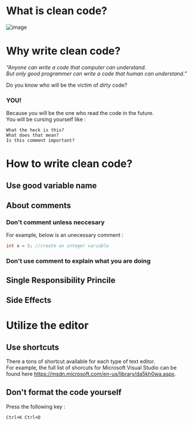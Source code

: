 # What is clean code?
![image](https://user-images.githubusercontent.com/23183656/31388542-061e820c-ae01-11e7-9e63-1071116d7716.png)

# Why write clean code?
*“Anyone can write a code that computer can understand.  
But only good programmer can write a code that human can understand.”*

Do you know who will be the victim of *dirty* code?   
### **YOU!**

Because you will be the one who read the code in the future.  
You will be cursing yourself like : 
```
What the heck is this?
What does that mean?
Is this comment important?
```
# How to write **clean** code?
## Use good variable name


## About comments
### Don't comment unless neccesary
For example, below is an unecessary comment : 
```cpp
int x = 5; //create an integer variable
```

### Don't use comment to explain what you are doing


## Single Responsibility Princile
## Side Effects

# Utilize the editor
## Use shortcuts 
There a tons of shortcut available for each type of text editor.   
For example, the full list of shorcuts for Microsoft Visual Studio can be found here https://msdn.microsoft.com/en-us/library/da5kh0wa.aspx.
## Don't format the code yourself
Press the following key : 
```
Ctrl+K Ctrl+D
```